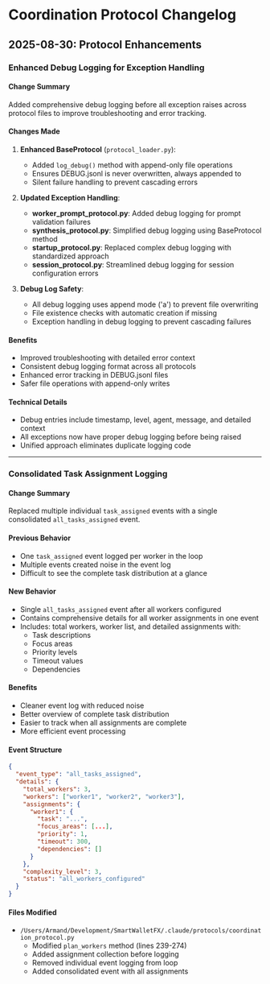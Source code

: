 # Coordination Protocol Changelog

## 2025-08-30: Protocol Enhancements

### Enhanced Debug Logging for Exception Handling

#### Change Summary
Added comprehensive debug logging before all exception raises across protocol files to improve troubleshooting and error tracking.

#### Changes Made
1. **Enhanced BaseProtocol** (`protocol_loader.py`):
   - Added `log_debug()` method with append-only file operations
   - Ensures DEBUG.jsonl is never overwritten, always appended to
   - Silent failure handling to prevent cascading errors

2. **Updated Exception Handling**:
   - **worker_prompt_protocol.py**: Added debug logging for prompt validation failures
   - **synthesis_protocol.py**: Simplified debug logging using BaseProtocol method
   - **startup_protocol.py**: Replaced complex debug logging with standardized approach
   - **session_protocol.py**: Streamlined debug logging for session configuration errors

3. **Debug Log Safety**:
   - All debug logging uses append mode ('a') to prevent file overwriting
   - File existence checks with automatic creation if missing
   - Exception handling in debug logging to prevent cascading failures

#### Benefits
- Improved troubleshooting with detailed error context
- Consistent debug logging format across all protocols
- Enhanced error tracking in DEBUG.jsonl files
- Safer file operations with append-only writes

#### Technical Details
- Debug entries include timestamp, level, agent, message, and detailed context
- All exceptions now have proper debug logging before being raised
- Unified approach eliminates duplicate logging code

---

### Consolidated Task Assignment Logging

#### Change Summary
Replaced multiple individual `task_assigned` events with a single consolidated `all_tasks_assigned` event.

#### Previous Behavior
- One `task_assigned` event logged per worker in the loop
- Multiple events created noise in the event log
- Difficult to see the complete task distribution at a glance

#### New Behavior
- Single `all_tasks_assigned` event after all workers configured
- Contains comprehensive details for all worker assignments in one event
- Includes: total workers, worker list, and detailed assignments with:
  - Task descriptions
  - Focus areas
  - Priority levels
  - Timeout values
  - Dependencies

#### Benefits
- Cleaner event log with reduced noise
- Better overview of complete task distribution
- Easier to track when all assignments are complete
- More efficient event processing

#### Event Structure
```json
{
  "event_type": "all_tasks_assigned",
  "details": {
    "total_workers": 3,
    "workers": ["worker1", "worker2", "worker3"],
    "assignments": {
      "worker1": {
        "task": "...",
        "focus_areas": [...],
        "priority": 1,
        "timeout": 300,
        "dependencies": []
      }
    },
    "complexity_level": 3,
    "status": "all_workers_configured"
  }
}
```

#### Files Modified
- `/Users/Armand/Development/SmartWalletFX/.claude/protocols/coordination_protocol.py`
  - Modified `plan_workers` method (lines 239-274)
  - Added assignment collection before logging
  - Removed individual event logging from loop
  - Added consolidated event with all assignments